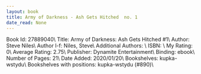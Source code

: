 ```yaml
---
layout: book
title: Army of Darkness - Ash Gets Hitched  no. 1
date_read: None
---
```


Book Id: 27889040\ 
Title: Army of Darkness: Ash Gets Hitched #1\ 
Author: Steve Niles\ 
Author l-f: Niles, Steve\ 
Additional Authors: \ 
ISBN: \ 
My Rating: 0\ 
Average Rating: 2.75\ 
Publisher: Dynamite Entertainment\ 
Binding: ebook\ 
Number of Pages: 21\ 
Date Added: 2020/01/20\ 
Bookshelves: kupka-wstydu\ 
Bookshelves with positions: kupka-wstydu (#890)\ 

